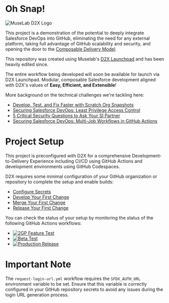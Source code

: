 # Oh Snap!
![MuseLab D2X Logo](https://github.com/user-attachments/assets/0146c305-ffd6-4651-a25f-910f6fd68e1c)

This project is a demonstration of the potential to deeply integrate Salesforce DevOps into GitHub, eliminating the need for any external platform, taking full advantage of GitHub scalability and security, and opening the door to the [Composable Delivery Model](https://muselab.com/bench-notes/introducing-the-composable-delivery-model).

This repository was created using Muselab's [D2X Launchpad](https://launchpad.muselab.com) and has been heavily edited since. 

The entire workflow being developed will soon be available for launch via D2X Launchpad. Modular, composable Salesforce development aligned with D2X's values of **Easy, Efficient, and Extensible**!

More background on the technical challenges we're tackling here:
* [Develop, Test, and Fix Faster with Scratch Org Snapshots](https://muselab.com/bench-notes/develop-test-and-fix-faster-with-scratch-org-snapshots)
* [Securing Salesforce DevOps: Least Privilege Access Control](https://muselab.com/bench-notes/securing-salesforce-devops-least-privilege-access-control)
* [5 Critical Security Questions to Ask Your SI Partner](https://muselab.com/bench-notes/5-critical-security-questions-to-ask-your-si-partner)
* [Securing Salesforce DevOps: Multi-Job Workflows in GitHub Actions](https://muselab.com/bench-notes/securing-salesforce-devops-multi-job-workflows-in-github-actions)

# Project Setup
This project is preconfigured with D2X for a comprehensive Development-to-Delivery Experience including CI/CD using GitHub Actions and development environments using GitHub Codespaces.

D2X requires some minimal configuration of your GitHub organization or repository to complete the setup and enable builds:
* [Configure Secrets](https://d2x.readthedocs.io/en/latest/tutorial/#secrets)
* [Develop Your First Change](https://d2x.readthedocs.io/en/latest/tutorial/#develop)
* [Merge Your First Change](https://d2x.readthedocs.io/en/latest/tutorial/#merge)
* [Release Your First Change](https://d2x.readthedocs.io/en/latest/tutorial/#release)

You can check the status of your setup by monitoring the status of the following GitHub Actions workflows:
* [![2GP Feature Test](https://github.com/muselab-d2x/Oh-Snap/actions/workflows/feature.yml/badge.svg)](https://github.com/muselab-d2x/Oh-Snap/actions/workflows/feature.yml)
* [![Beta Test](https://github.com/muselab-d2x/Oh-Snap/actions/workflows/beta.yml/badge.svg)](https://github.com/muselab-d2x/Oh-Snap/actions/workflows/beta.yml)
* [![Production Release](https://github.com/muselab-d2x/Oh-Snap/actions/workflows/release.yml/badge.svg)](https://github.com/muselab-d2x/Oh-Snap/actions/workflows/release.yml)

# Important Note
The `request-login-url.yml` workflow requires the `SFDX_AUTH_URL` environment variable to be set. Ensure that this variable is correctly configured in your GitHub repository secrets to avoid any issues during the login URL generation process.
